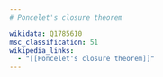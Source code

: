 ```yaml
---
# Poncelet's closure theorem

wikidata: Q1785610
msc_classification: 51
wikipedia_links:
  - "[[Poncelet's closure theorem]]"
---
```

